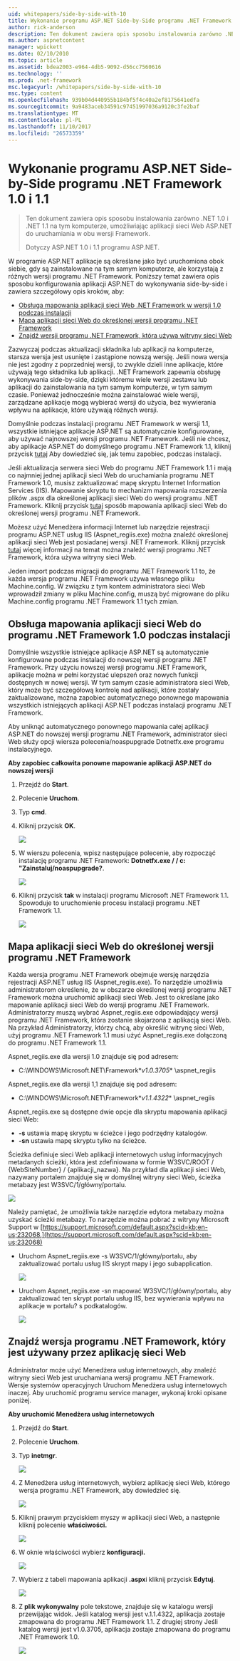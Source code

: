 ```yaml
---
uid: whitepapers/side-by-side-with-10
title: Wykonanie programu ASP.NET Side-by-Side programu .NET Framework 1.0 i 1.1 | Dokumentacja firmy Microsoft
author: rick-anderson
description: Ten dokument zawiera opis sposobu instalowania zarówno .NET 1.0 i .NET 1.1 na tym komputerze, umożliwiając uruchamianie na danej wersji obra aplikacji sieci Web ASP.NET...
ms.author: aspnetcontent
manager: wpickett
ms.date: 02/10/2010
ms.topic: article
ms.assetid: bdea2003-e964-4db5-9092-d56cc7560616
ms.technology: ''
ms.prod: .net-framework
msc.legacyurl: /whitepapers/side-by-side-with-10
msc.type: content
ms.openlocfilehash: 939b04d440955b184bf5f4c40a2ef8175641edfa
ms.sourcegitcommit: 9a9483aceb34591c97451997036a9120c3fe2baf
ms.translationtype: MT
ms.contentlocale: pl-PL
ms.lasthandoff: 11/10/2017
ms.locfileid: "26573359"
---
```

<a name="aspnet-side-by-side-execution-of-net-framework-10-and-11"></a>Wykonanie programu ASP.NET Side-by-Side programu .NET Framework 1.0 i 1.1
====================
> Ten dokument zawiera opis sposobu instalowania zarówno .NET 1.0 i .NET 1.1 na tym komputerze, umożliwiając aplikacji sieci Web ASP.NET do uruchamiania w obu wersji Framework.
> 
> Dotyczy ASP.NET 1.0 i 1.1 programu ASP.NET.


W programie ASP.NET aplikacje są określane jako być uruchomiona obok siebie, gdy są zainstalowane na tym samym komputerze, ale korzystają z różnych wersji programu .NET Framework. Poniższy temat zawiera opis sposobu konfigurowania aplikacji ASP.NET do wykonywania side-by-side i zawiera szczegółowy opis kroków, aby:

- [Obsługa mapowania aplikacji sieci Web .NET Framework w wersji 1.0 podczas instalacji](#1)
- [Mapa aplikacji sieci Web do określonej wersji programu .NET Framework](#2)
- [Znajdź wersji programu .NET Framework, która używa witryny sieci Web](#3)

Zazwyczaj podczas aktualizacji składnika lub aplikacji na komputerze, starsza wersja jest usunięte i zastąpione nowszą wersję. Jeśli nowa wersja nie jest zgodny z poprzedniej wersji, to zwykle dzieli inne aplikacje, które używają tego składnika lub aplikacji. .NET Framework zapewnia obsługę wykonywania side-by-side, dzięki któremu wiele wersji zestawu lub aplikacji do zainstalowania na tym samym komputerze, w tym samym czasie. Ponieważ jednocześnie można zainstalować wiele wersji, zarządzane aplikacje mogą wybierać wersji do użycia, bez wywierania wpływu na aplikacje, które używają różnych wersji.

Domyślnie podczas instalacji programu .NET Framework w wersji 1.1, wszystkie istniejące aplikacje ASP.NET są automatycznie konfigurowane, aby używać najnowszej wersji programu .NET Framework. Jeśli nie chcesz, aby aplikacje ASP.NET do domyślnego programu .NET Framework 1.1, kliknij przycisk [tutaj](#1) Aby dowiedzieć się, jak temu zapobiec, podczas instalacji.

Jeśli aktualizacja serwera sieci Web do programu .NET Framework 1.1 i mają co najmniej jednej aplikacji sieci Web do uruchamiania programu .NET Framework 1.0, musisz zaktualizować mapę skryptu Internet Information Services (IIS). Mapowanie skryptu to mechanizm mapowania rozszerzenia plików .aspx dla określonej aplikacji sieci Web do wersji programu .NET Framework. Kliknij przycisk [tutaj](#2) sposób mapowania aplikacji sieci Web do określonej wersji programu .NET Framework.

Możesz użyć Menedżera informacji Internet lub narzędzie rejestracji programu ASP.NET usług IIS (Aspnet\_regiis.exe) można znaleźć określonej aplikacji sieci Web jest posiadanej wersji .NET Framework. Kliknij przycisk [tutaj](#3) więcej informacji na temat można znaleźć wersji programu .NET Framework, która używa witryny sieci Web.

Jeden import podczas migracji do programu .NET Framework 1.1 to, że każda wersja programu .NET Framework używa własnego pliku Machine.config. W związku z tym kontem administratora sieci Web wprowadził zmiany w pliku Machine.config, muszą być migrowane do pliku Machine.config programu .NET Framework 1.1 tych zmian.

<a id="1"></a>

## <a name="maintaining-your-web-applications-mapping-to-net-framework-10-during-installation"></a>Obsługa mapowania aplikacji sieci Web do programu .NET Framework 1.0 podczas instalacji

Domyślnie wszystkie istniejące aplikacje ASP.NET są automatycznie konfigurowane podczas instalacji do nowszej wersji programu .NET Framework. Przy użyciu nowszej wersji programu .NET Framework, aplikacje można w pełni korzystać ulepszeń oraz nowych funkcji dostępnych w nowej wersji. W tym samym czasie administratora sieci Web, który może być szczegółową kontrolę nad aplikacji, które zostały zaktualizowane, można zapobiec automatycznego ponownego mapowania wszystkich istniejących aplikacji ASP.NET podczas instalacji programu .NET Framework.

Aby uniknąć automatycznego ponownego mapowania całej aplikacji ASP.NET do nowszej wersji programu .NET Framework, administrator sieci Web służy opcji wiersza polecenia/noaspupgrade Dotnetfx.exe programu instalacyjnego.

**Aby zapobiec całkowita ponowne mapowanie aplikacji ASP.NET do nowszej wersji**

1. Przejdź do **Start**.
2. Polecenie **Uruchom**.
3. Typ **cmd**.
4. Kliknij przycisk **OK**.  
  
    ![](side-by-side-with-10/_static/image1.gif)
5. W wierszu polecenia, wpisz następujące polecenie, aby rozpocząć instalację programu .NET Framework: **Dotnetfx.exe / / c: "Zainstaluj/noaspupgrade?**.  
  
    ![](side-by-side-with-10/_static/image2.gif)
6. Kliknij przycisk **tak** w instalacji programu Microsoft .NET Framework 1.1. Spowoduje to uruchomienie procesu instalacji programu .NET Framework 1.1.  
  
    ![](side-by-side-with-10/_static/image3.gif)

<a id="2"></a>

## <a name="map-a-web-application-to-a-specific-version-of-the-net-framework"></a>Mapa aplikacji sieci Web do określonej wersji programu .NET Framework

Każda wersja programu .NET Framework obejmuje wersję narzędzia rejestracji ASP.NET usług IIS (Aspnet\_regiis.exe). To narzędzie umożliwia administratorom określenie, że w obszarze określonej wersji programu .NET Framework można uruchomić aplikacji sieci Web. Jest to określane jako mapowanie aplikacji sieci Web do wersji programu .NET Framework. Administratorzy muszą wybrać Aspnet\_regiis.exe odpowiadający wersji programu .NET Framework, która zostanie skojarzona z aplikacją sieci Web. Na przykład Administratorzy, którzy chcą, aby określić witrynę sieci Web, użyj programu .NET Framework 1.1 musi użyć Aspnet\_regiis.exe dołączoną do programu .NET Framework 1.1.

Aspnet\_regiis.exe dla wersji 1.0 znajduje się pod adresem:

- C:\WINDOWS\Microsoft.NET\Framework\**v1.0.3705** \aspnet\_regiis

Aspnet\_regiis.exe dla wersji 1,1 znajduje się pod adresem:

- C:\WINDOWS\Microsoft.NET\Framework\**v1.1.4322** \aspnet\_regiis

Aspnet\_regiis.exe są dostępne dwie opcje dla skryptu mapowania aplikacji sieci Web:

- **-s** ustawia mapę skryptu w ścieżce i jego podrzędny katalogów.
- **-sn** ustawia mapę skryptu tylko na ścieżce.

Ścieżka definiuje sieci Web aplikacji internetowych usług informacyjnych metadanych ścieżki, która jest zdefiniowana w formie W3SVC/ROOT / {WebSiteNumber} / {aplikacji\_nazwa}. Na przykład dla aplikacji sieci Web, nazywany portalem znajduje się w domyślnej witryny sieci Web, ścieżka metabazy jest W3SVC/1/główny/portalu.

![](side-by-side-with-10/_static/image4.gif)

Należy pamiętać, że umożliwia także narzędzie edytora metabazy można uzyskać ścieżki metabazy. To narzędzie można pobrać z witryny Microsoft Support w [https://support.microsoft.com/default.aspx?scid=kb;en-us;232068.](https://support.microsoft.com/default.aspx?scid=kb;en-us;232068)

- Uruchom Aspnet\_regiis.exe -s W3SVC/1/główny/portalu, aby zaktualizować portalu usług IIS skrypt mapy i jego subapplication.  
  
    ![](side-by-side-with-10/_static/image5.gif)

- Uruchom Aspnet\_regiis.exe -sn mapować W3SVC/1/główny/portalu, aby zaktualizować ten skrypt portalu usług IIS, bez wywierania wpływu na aplikacje w portalu? s podkatalogów.  
  
    ![](side-by-side-with-10/_static/image6.gif)

<a id="3"></a>

## <a name="find-the-net-framework-version-that-a-web-application-is-using"></a>Znajdź wersja programu .NET Framework, który jest używany przez aplikację sieci Web

Administrator może użyć Menedżera usług internetowych, aby znaleźć witryny sieci Web jest uruchamiana wersji programu .NET Framework. Wersje systemów operacyjnych Uruchom Menedżera usług internetowych inaczej. Aby uruchomić programu service manager, wykonaj kroki opisane poniżej.

**Aby uruchomić Menedżera usług internetowych**

1. Przejdź do **Start**.
2. Polecenie **Uruchom**.
3. Typ **inetmgr**.  
  
    ![](side-by-side-with-10/_static/image7.gif)
4. Z Menedżera usług internetowych, wybierz aplikację sieci Web, którego wersja programu .NET Framework, aby dowiedzieć się.  
  
    ![](side-by-side-with-10/_static/image8.gif)
5. Kliknij prawym przyciskiem myszy w aplikacji sieci Web, a następnie kliknij polecenie **właściwości.**  
  
    ![](side-by-side-with-10/_static/image9.gif)
6. W oknie właściwości wybierz **konfiguracji.**  
  
    ![](side-by-side-with-10/_static/image10.gif)
7. Wybierz z tabeli mapowania aplikacji **.aspx**i kliknij przycisk **Edytuj**.  
  
    ![](side-by-side-with-10/_static/image11.gif)
8. Z **plik wykonywalny** pole tekstowe, znajduje się w katalogu wersji przewijając widok. Jeśli katalog wersji jest v.1.1.4322, aplikacja zostaje zmapowana do programu .NET Framework 1.1. Z drugiej strony Jeśli katalog wersji jest v1.0.3705, aplikacja zostaje zmapowana do programu .NET Framework 1.0.  
  
    ![](side-by-side-with-10/_static/image12.gif)
